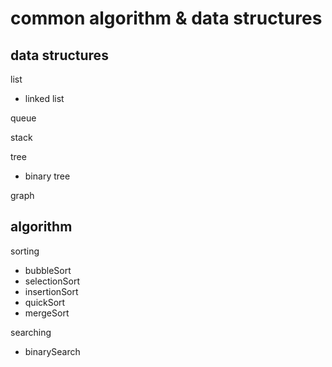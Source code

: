 # common algorithm & data structures

## data structures

list
- linked list

queue

stack

tree
- binary tree

graph


## algorithm

sorting
- bubbleSort
- selectionSort
- insertionSort
- quickSort
- mergeSort

searching
- binarySearch
